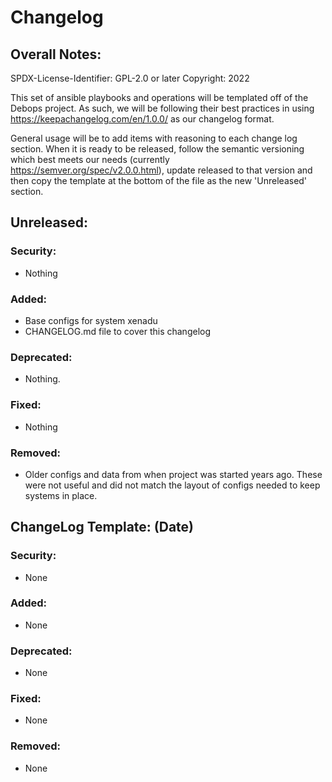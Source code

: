 # Changelog


## Overall Notes:

SPDX-License-Identifier: GPL-2.0 or later
Copyright: 2022

This set of ansible playbooks and operations will be templated off of
the Debops project. As such, we will be following their best practices
in using https://keepachangelog.com/en/1.0.0/ as our changelog format.

General usage will be to add items with reasoning to each change log
section. When it is ready to be released, follow the semantic versioning
which best meets our needs (currently
https://semver.org/spec/v2.0.0.html), update released to that version
and then copy the template at the bottom of the file as the new
'Unreleased' section. 

## Unreleased:

### Security:
* Nothing

### Added:
* Base configs for system xenadu
* CHANGELOG.md file to cover this changelog

### Deprecated:
* Nothing.

### Fixed:
* Nothing

### Removed:
* Older configs and data from when project was started years ago. These
  were not useful and did not match the layout of configs needed to keep
  systems in place.


## ChangeLog Template: (Date)

### Security:
* None

### Added:
* None

### Deprecated:
* None

### Fixed:
* None

### Removed:
* None

